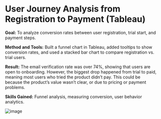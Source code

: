 # User Journey Analysis from Registration to Payment (Tableau)

**Goal:** To analyze conversion rates between user registration, trial start, and payment steps.

**Method and Tools:** Built a funnel chart in Tableau, added tooltips to show conversion rates, and used a stacked bar chart to compare registration vs. trial users.

**Result:** The email verification rate was over 74%, showing that users are open to onboarding. However, the biggest drop happened from trial to paid, meaning most users who tried the product didn’t pay. This could be because the product’s value wasn’t clear, or due to pricing or payment problems.

**Skills Gained:** Funnel analysis, measuring conversion, user behavior analytics.

![image](https://github.com/user-attachments/assets/fee509b1-ab62-4bb6-839e-d70896a046e4)


